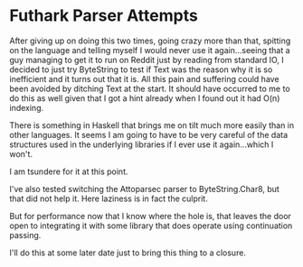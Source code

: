 # Futhark Parser Attempts

After giving up on doing this two times, going crazy more than that, spitting on the language and telling myself I would never use it again...seeing that a guy managing to get it to run on Reddit just by reading from standard IO, I decided to just try ByteString to test if Text was the reason why it is so inefficient and it turns out that it is. All this pain and suffering could have been avoided by ditching Text at the start. It should have occurred to me to do this as well given that I got a hint already when I found out it had O(n) indexing.

There is something in Haskell that brings me on tilt much more easily than in other languages. It seems I am going to have to be very careful of the data structures used in the underlying libraries if I ever use it again...which I won't.

I am tsundere for it at this point.

I've also tested switching the Attoparsec parser to ByteString.Char8, but that did not help it. Here laziness is in fact the culprit.

But for performance now that I know where the hole is, that leaves the door open to integrating it with some library that does operate using continuation passing.

I'll do this at some later date just to bring this thing to a closure.
